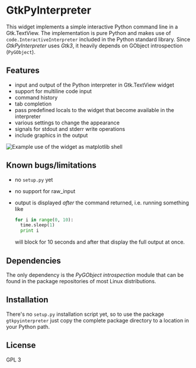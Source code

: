 # GtkPyInterpreter
This widget implements a simple interactive Python command line in a
Gtk.TextView. The implementation is pure Python and makes use of
`code.InteractiveInterpreter` included in the Python standard library. Since
*GtkPyInterpreter* uses *Gtk3*, it heavily depends on GObject introspection
(`PyGObject`).

## Features
* input and output of the Python interpreter in Gtk.TextView widget
* support for multiline code input
* command history
* tab completion
* pass predefined locals to the widget that become available in the interpreter
* various settings to change the appearance
* signals for stdout and stderr write operations
* include graphics in the output

![Example use of the widget as matplotlib shell](http://svenfestersen.github.io/GtkPyInterpreter/img/matplotlib-demo.png 'Example use of the widget as matplotlib shell')

## Known bugs/limitations
* no `setup.py` yet
* no support for raw_input
* output is displayed _after_ the command returned, i.e. running something
  like
  
    ```python
    for i in range(0, 10):
      time.sleep(1)
      print i
    ```
    
  will block for 10 seconds and after that display the full output at once.
  
## Dependencies
The only dependency is the *PyGObject introspection* module that can be found in
the package repositories of most Linux distributions.
  
## Installation
There's no `setup.py` installation script yet, so to use the package
`gtkpyinterpreter` just copy the complete package directory to a location in
your Python path.

## License
GPL 3
